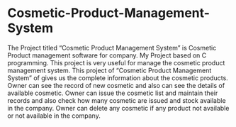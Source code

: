 # Cosmetic-Product-Management-System
The Project titled “Cosmetic Product Management System” is Cosmetic Product management software for company. My Project based on C programming. This project is very useful for manage the cosmetic product management system. This project of “Cosmetic Product Management System” of gives us the complete information about the cosmetic products. Owner can see the record of new cosmetic and also can see the details of available cosmetic. Owner can issue the cosmetic list and maintain their records and also check how many cosmetic are issued and stock available in the company. Owner can delete any cosmetic if any product not available or not available in the company.
